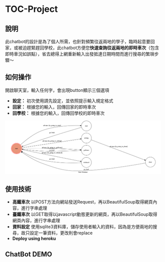 # TOC-Project
## 說明
此chatbot的設計是為了個人所需，也針對頻繁往返兩地的學子，臨時起意要回家，或被迫趕緊趕回學校，此chatbot方便您**快速查詢往返兩地的即時車次**（包含即時車況如誤點），省去總得上網重新輸入出發抵達日期時間而進行搜尋的繁瑣步驟～

## 如何操作
開啟聊天室，輸入任何字，會出現button顯示三個選項
* **設定：** 初次使用請先設定，並依照提示輸入規定格式
* **回家：** 根據您的輸入，回傳回家的即時車次
* **回學校：** 根據您的輸入，回傳回學校的即時車次

![show-fsm](https://github.com/emschenn/TOC-Project/blob/master/fsm.png)

## 使用技術
* **高鐵車次**
   以POST方法向網站發送Request，再以BeautifulSoup取得網頁內容，進行字串處理
* **臺鐵車次**
   以GET取得以javascript動態更新的網頁，再以BeautifulSoup取得網頁內容，進行字串處理
* **資料設定**
   使用sqlite3資料庫，儲存使用者輸入的資料，因為是方便兩地的搜尋，故只設定一筆資料，更改則會replace
* **Deploy using heroku**

## ChatBot DEMO

